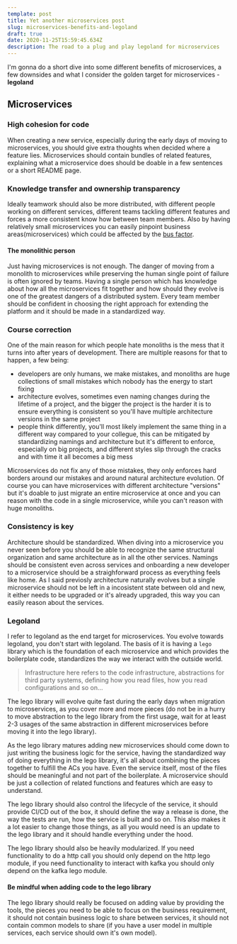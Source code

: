 ```yaml
---
template: post
title: Yet another microservices post
slug: microservices-benefits-and-legoland
draft: true
date: 2020-11-25T15:59:45.634Z
description: The road to a plug and play legoland for microservices
---
```

I'm gonna do a short dive into some different benefits of microservices, a few downsides and what I consider the golden target for microservices - **legoland**

## Microservices

### High cohesion for code

When creating a new service, especially during the early days of moving to microservices, you should give extra thoughts when decided where a feature lies.  Microservices should contain bundles of related features, explaining what a microservice does should be doable in a few sentences or a short README page.

### Knowledge transfer and ownership transparency

Ideally teamwork should also be more distributed, with different people working on different services, different teams tackling different features and forces a more consistent know how between team members. Also by having relatively small microservices you can easily pinpoint business areas(microservices) which could be affected by the [bus factor](https://en.wikipedia.org/wiki/Bus_factor). 

#### The monolithic person

Just having microservices is not enough. The danger of moving from a monolith to microservices while preserving the human single point of failure is often ignored by teams. Having a single person which has knowledge about how all the microservices fit together and how should they evolve is one of the greatest dangers of a distributed system. Every team member should be confident in choosing the right approach for extending the platform and it should be made in a standardized way.

### Course correction

One of the main reason for which people hate monoliths is the mess that it turns into after years of development. There are multiple reasons for that to happen, a few being:

* developers are only humans, we make mistakes, and monoliths are huge collections of small mistakes which nobody has the energy to start fixing
* architecture evolves, sometimes even naming changes during the lifetime of a project, and the bigger the project is the harder it is to ensure everything is consistent so you'll have multiple architecture versions in the same project
* people think differently, you'll most likely implement the same thing in a different way compared to your collegue, this can be mitigated by standardizing namings and architecture but it's different to enforce, especially on big projects, and different styles slip through the cracks and with time it all becomes a big mess

Microservices do not fix any of those mistakes, they only enforces hard borders around our mistakes and around natural architecture evolution. Of course you can have microservices with different architecture "versions" but it's doable to just migrate an entire microservice at once and you can reason with the code in a single microservice, while you can't reason with huge monoliths.

### Consistency is key

Architecture should be standardized. When diving into a microservice you never seen before you should be able to recognize the same structural organization and same architecture as in all the other services. Namings should be consistent even across services and onboarding a new developer to a microservice should be a straighforward process as everything feels like home. As I said previosly architecture naturally evolves but a single microservice should not be left in a incosistent state between old and new, it either needs to be upgraded or it's already upgraded, this way you can easily reason about the services.

### Legoland

I refer to legoland as the end target for microservices.  You evolve towards legoland, you don't start with legoland. The basis of it is having a `lego` library which is the foundation of each microservice and which provides the boilerplate code, standardizes the way we interact with the outside world.

> Infrastructure here refers to the code infrastructure, abstractions for third party systems, defining how you read files, how you read configurations and so on...

The lego library will evolve quite fast during the early days when migration to microservices, as you cover more and more pieces (do not be in a hurry to move abstraction to the lego library from the first usage, wait for at least 2-3 usages of the same abstraction in different microservices before moving it into the lego library).

As the lego library matures adding new microservices should come down to just writing the business logic for the service, having the standardized way of doing everything in the lego library, it's all about combining the pieces together to fulfill the ACs you have. Even the service itself, most of the files should be meaningful and not part of the boilerplate. A microservice should be just a collection of related functions and features which are easy to understand.

The lego library should also control the lifecycle of the service, it should provide CI/CD out of the box, it should define the way a release is done, the way the tests are run, how the service is built and so on. This also makes it a lot easier to change those things, as all you would need is an update to the lego library and it should handle everything under the hood.

The lego library should also be heavily modularized. If you need functionality to do a http call you should only depend on the http lego module, if you need functionality to interact with kafka you should only depend on the kafka lego module. 

#### Be mindful when adding code to the lego library

The lego library should really be focused on adding value by providing the tools, the pieces you need to be able to focus on the business requirement, it should not contain business logic to share between services, it should not contain common models to share (if you have a user model in multiple services, each service should own it's own model).
